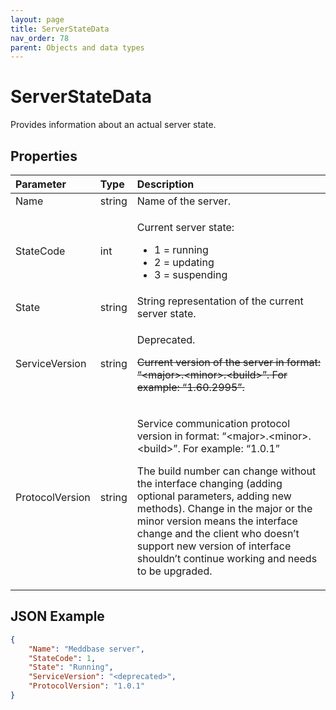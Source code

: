 ```yaml
---
layout: page
title: ServerStateData
nav_order: 78
parent: Objects and data types
---
```


# ServerStateData

Provides information about an actual server state.

## Properties

<table>
    <thead>
        <tr>
            <th style="text-align: left">Parameter</th>
            <th style="text-align: left">Type</th>
            <th style="text-align: left">Description</th>
        </tr>
    </thead>
    <tbody>
        <tr>
            <td>Name</td>
            <td>string</td>
            <td>Name of the server.</td>
        </tr>
        <tr>
            <td>StateCode</td>
            <td>int</td>
            <td>
                <p>Current server state:</p>
                <ul>
                    <li>1 = running</li>
                    <li>2 = updating</li>
                    <li>3 = suspending</li>
                </ul>
            </td>
        </tr>
        <tr>
            <td>State</td>
            <td>string</td>
            <td>String representation of the current server state.</td>
        </tr>
        <tr>
            <td>ServiceVersion</td>
            <td>string</td>
            <td>
                <p>Deprecated.</p>
                <p><s>Current version of the server in format: “&lt;major&gt;.&lt;minor&gt;.&lt;build&gt;”. For example:
                        “1.60.2995”.</s></p>
            </td>
        </tr>
        <tr>
            <td>ProtocolVersion</td>
            <td>string</td>
            <td>
                <p>Service communication protocol version in format: “&lt;major&gt;.&lt;minor&gt;.&lt;build&gt;”. For
                    example: “1.0.1”</p>
                <p>The build number can change without the interface changing (adding optional parameters, adding new
                    methods). Change in the major or the minor version means the interface change and the client who
                    doesn’t support new version of interface shouldn’t continue working and needs to be upgraded.</p>
            </td>
        </tr>
    </tbody>
</table>

## JSON Example

```json
{
    "Name": "Meddbase server",
    "StateCode": 1,
    "State": "Running",
    "ServiceVersion": "<deprecated>",
    "ProtocolVersion": "1.0.1"
}
```
